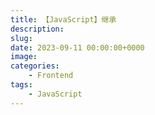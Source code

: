 ```yaml
---
title: 【JavaScript】继承
description: 
slug: 
date: 2023-09-11 00:00:00+0000
image: 
categories:
    - Frontend
tags:
    - JavaScript
---
```


